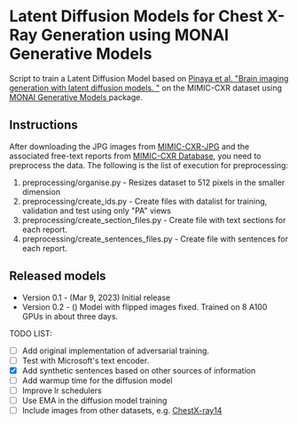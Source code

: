 # Latent Diffusion Models for Chest X-Ray Generation using MONAI Generative Models

Script to train a Latent Diffusion Model based on [Pinaya et al. "Brain imaging generation with latent diffusion models.
"](https://arxiv.org/abs/2209.07162) on the MIMIC-CXR dataset using [MONAI Generative Models
](https://github.com/Project-MONAI/GenerativeModels) package.


## Instructions

After downloading the JPG images from [MIMIC-CXR-JPG](https://physionet.org/content/mimic-cxr-jpg/2.0.0/) and the
associated free-text reports from [MIMIC-CXR Database](https://physionet.org/content/mimic-cxr/2.0.0/), you need to
preprocess the data. The following is the list of execution for preprocessing:
1) preprocessing/organise.py - Resizes dataset to 512 pixels in the smaller dimension
2) preprocessing/create_ids.py - Create files with datalist for training, validation and test using only "PA" views
3) preprocessing/create_section_files.py - Create file with text sections for each report.
4) preprocessing/create_sentences_files.py - Create file with sentences for each report.


## Released models
- Version 0.1 - (Mar 9, 2023) Initial release
- Version 0.2 - () Model with flipped images fixed. Trained on 8 A100 GPUs in about three days.

TODO LIST:
- [ ] Add original implementation of adversarial training.
- [ ] Test with Microsoft's text encoder.
- [X] Add synthetic sentences based on other sources of information
- [ ] Add warmup time for the diffusion model
- [ ] Improve lr schedulers
- [ ] Use EMA in the diffusion model training
- [ ] Include images from other datasets, e.g. [ChestX-ray14](https://nihcc.app.box.com/v/ChestXray-NIHCC/folder/36938765345)
